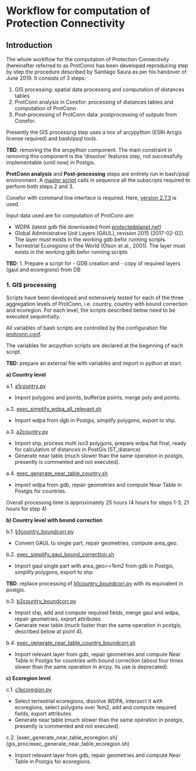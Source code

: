 # Workflow for computation of Protection Connectivity

## Introduction

The whole workflow for the computation of Protection Connectivity (hereinafter referred to as ProtConn) has been developed reproducing step by step the procedure described by Santiago Saura as per his handover of June 2019. It consists of 3 steps:

1. GIS processing: spatial data processing and computation of distances tables
2. ProtConn analysis in Conefor: processing of distances tables and computation of ProtConn
3. Post-processing of ProtConn data: postprocessing of outputs from Conefor.

Presently the GIS processing step uses a mix of arcypython (ESRI Arcgis license required) and bash/psql tools.

**TBD**: removing the the arcpython component. The main constraint in removing this component is the 'dissolve' features step, not successfully implementable (until now) in Postgis.

**ProtConn analysis** and **Post-processing** steps are entirely run in bash/psql environment. A [master script](conefor/exec_full_conefor_master.sh) calls in sequence all the subscripts required to perform both steps 2 and 3.

Conefor with command line interface is required. Here, [version 2.7.3](http://www.conefor.org/files/usuarios/Conefor_command_line.zip) is used.

Input data used are for computation of ProtConn are:

  - WDPA (latest gdb file downloaded from [protectedplanet.net](https://www.protectedplanet.n))
  - Global Administrative Unit Layers (GAUL), revision 2015 (2017-02-02). The layer must exists in the working gdb befor running scripts.
  - Terrestrial Ecoregions of the World (Olson et al., 2001). The layer must exists in the working gdb befor running scripts
  
**TBD**: 1. Prepare a script for  - GDB creation and 
                                  - copy of required layers (gaul and ecoregions) from DB

### 1. GIS processing

Scripts have been developed and extensively tested for each of the three aggregation levels of ProtConn, i.e. country, country with bound correction and ecoregion.
For each level, the scripts described below need to be executed sequentially.

All variables of bash scripts are controlled by the configuration file [protconn.conf](protconn.conf).

The variables for arcpython scripts are declared at the beginning of each script.

**TBD**: prepare an external file with variables and import in python at start.



**a) Country level**

a.1. [a1country.py](gis_proc/arcpy/a1country.py)
   - Import polygons and points, bufferize points, merge poly and points.
  
a.2. [exec_simplify_wdpa_all_relevant.sh](gis_proc/exec_simplify_wdpa_all_relevant.sh)
   - Import wdpa from dgb in Postgis, simplify polygons, export to shp.
  
a.3. [a2country.py](gis_proc/arcpy/a2country.py)
   - Import shp, process multi iso3 polygons, prepare wdpa flat final, ready for calculation of distances in PostGis (ST_distance)
   - Generate near table (much slower than the same operation in postgis, presently is commented and not executed).
  
a.4. [exec_generate_near_table_country.sh](gis_proc/exec_generate_near_table_country.sh)
   - Import wdpa from gdb, repair geometries and compute Near Table in Postgis for countries.

Overall processing time is approximately 25 hours (4 hours for steps 1-3, 21 hours for step 4)



**b) Country level with bound correction**

b.1. [b1country_boundcorr.py](gis_proc/arcpy/b1country_boundcorr.py)
   - Convert GAUL to single part, repair geometries, compute area_geo.
   
b.2. [exec_simplify_gaul_bound_correction.sh](gis_proc/exec_simplify_gaul_bound_correction.sh)
   - Import gaul single part with area_geo>=1km2 from gdb in Postgis, simplify polygons, export to shp.
   

**TBD**: replace processing of [b1country_boundcorr.py](gis_proc/arcpy/b1country_boundcorr.py) with its equivalent in postgis.

b.3. [b2country_boundcorr.py](gis_proc/arcpy/b2country_boundcorr.py)
   - Import shp, add and compute required fields, merge gaul and wdpa, repair geometries, export attributes
   - Generate near table (much faster than the same operation in postgis, described below at point 4).

b.4. [exec_generate_near_table_country_boundcorr.sh](gis_proc/exec_generate_near_table_country_boundcorr.sh)
   - Import relevant layer from gdb, repair geometries and compute Near Table in Postgis for countries with bound correction (about four times slower than the same operation in arcpy. Its use is deprecated).
   
**c) Ecoregion level**

c.1. [c1ecoregion.py](gis_proc/arcpy/c1ecoregion.py)
   - Select terrestrial ecoregions, dissolve WDPA, intersect it with ecoregions, select polygons over 1km2, add and compute required fields, export attributes
   - Generate near table (much slower than the same operation in postgis, presently is commented and not executed).
   
c.2. [exec_generate_near_table_ecoregion.sh] (gis_proc/exec_generate_near_table_ecoregion.sh)
   - Import relevant layer from gdb, repair geometries and compute Near Table in Postgis for ecoregions.
   
  
  
